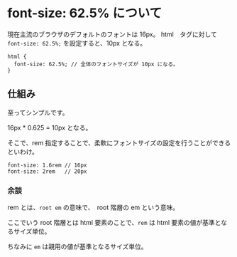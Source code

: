 # font-size: 62.5% について
現在主流のブラウザのデフォルトのフォントは 16px。
html　タグに対して `font-size: 62.5%;` を設定すると、10px となる。

```
html {
  font-size: 62.5%; // 全体のフォントサイズが 10px になる。
}
```

## 仕組み
至ってシンプルです。

16px * 0.625 = 10px となる。

そこで、rem 指定することで、柔軟にフォントサイズの設定を行うことができるといわけ。

```
font-size: 1.6rem // 16px
font-size: 2rem   // 20px
```

### 余談
rem とは、`root em` の意味で、　root 階層の em という意味。

ここでいう root 階層とは html 要素のことで、`rem` は html 要素の値が基準となるサイズ単位。

ちなみに `em` は親用の値が基準となるサイズ単位。　